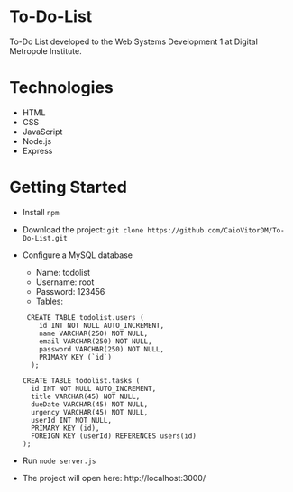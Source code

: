 # To-Do-List
To-Do List developed to the Web Systems Development 1 at Digital Metropole Institute.

# Technologies

- HTML
- CSS
- JavaScript
- Node.js
- Express

# Getting Started

- Install `npm` 
- Download the project: `git clone https://github.com/CaioVitorDM/To-Do-List.git`
- Configure a MySQL database
  - Name: todolist
  - Username: root
  - Password: 123456
  - Tables:
    
  ```
   CREATE TABLE todolist.users (
      id INT NOT NULL AUTO_INCREMENT,
      name VARCHAR(250) NOT NULL,
      email VARCHAR(250) NOT NULL,
      password VARCHAR(250) NOT NULL,
      PRIMARY KEY (`id`)
    );
    ```
    ```
    CREATE TABLE todolist.tasks (
      id INT NOT NULL AUTO_INCREMENT,
      title VARCHAR(45) NOT NULL,
      dueDate VARCHAR(45) NOT NULL,
      urgency VARCHAR(45) NOT NULL,
      userId INT NOT NULL,
      PRIMARY KEY (id),
      FOREIGN KEY (userId) REFERENCES users(id)
    );
    ```
- Run `node server.js`
- The project will open here: http://localhost:3000/
